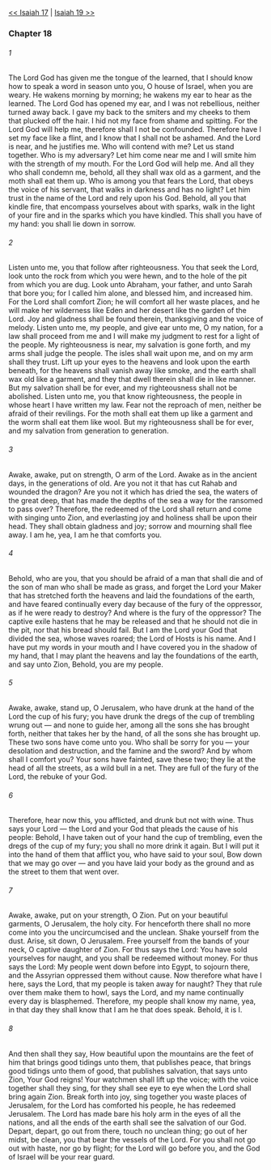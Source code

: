 [<< Isaiah 17](Isaiah%2017)  |  [Isaiah 19 >>](Isaiah%2019)

### Chapter 18
###### 1
The Lord God has given me the tongue of the learned, that I should know how to speak a word in season unto you, O house of Israel, when you are weary. He wakens morning by morning; he wakens my ear to hear as the learned. The Lord God has opened my ear, and I was not rebellious, neither turned away back. I gave my back to the smiters and my cheeks to them that plucked off the hair. I hid not my face from shame and spitting. For the Lord God will help me, therefore shall I not be confounded. Therefore have I set my face like a flint, and I know that I shall not be ashamed. And the Lord is near, and he justifies me. Who will contend with me? Let us stand together. Who is my adversary? Let him come near me and I will smite him with the strength of my mouth. For the Lord God will help me. And all they who shall condemn me, behold, all they shall wax old as a garment, and the moth shall eat them up. Who is among you that fears the Lord, that obeys the voice of his servant, that walks in darkness and has no light? Let him trust in the name of the Lord and rely upon his God. Behold, all you that kindle fire, that encompass yourselves about with sparks, walk in the light of your fire and in the sparks which you have kindled. This shall you have of my hand: you shall lie down in sorrow.

###### 2
Listen unto me, you that follow after righteousness. You that seek the Lord, look unto the rock from which you were hewn, and to the hole of the pit from which you are dug. Look unto Abraham, your father, and unto Sarah that bore you; for I called him alone, and blessed him, and increased him. For the Lord shall comfort Zion; he will comfort all her waste places, and he will make her wilderness like Eden and her desert like the garden of the Lord. Joy and gladness shall be found therein, thanksgiving and the voice of melody. Listen unto me, my people, and give ear unto me, O my nation, for a law shall proceed from me and I will make my judgment to rest for a light of the people. My righteousness is near, my salvation is gone forth, and my arms shall judge the people. The isles shall wait upon me, and on my arm shall they trust. Lift up your eyes to the heavens and look upon the earth beneath, for the heavens shall vanish away like smoke, and the earth shall wax old like a garment, and they that dwell therein shall die in like manner. But my salvation shall be for ever, and my righteousness shall not be abolished. Listen unto me, you that know righteousness, the people in whose heart I have written my law. Fear not the reproach of men, neither be afraid of their revilings. For the moth shall eat them up like a garment and the worm shall eat them like wool. But my righteousness shall be for ever, and my salvation from generation to generation.

###### 3
Awake, awake, put on strength, O arm of the Lord. Awake as in the ancient days, in the generations of old. Are you not it that has cut Rahab and wounded the dragon? Are you not it which has dried the sea, the waters of the great deep, that has made the depths of the sea a way for the ransomed to pass over? Therefore, the redeemed of the Lord shall return and come with singing unto Zion, and everlasting joy and holiness shall be upon their head. They shall obtain gladness and joy; sorrow and mourning shall flee away. I am he, yea, I am he that comforts you.

###### 4
Behold, who are you, that you should be afraid of a man that shall die and of the son of man who shall be made as grass, and forget the Lord your Maker that has stretched forth the heavens and laid the foundations of the earth, and have feared continually every day because of the fury of the oppressor, as if he were ready to destroy? And where is the fury of the oppressor? The captive exile hastens that he may be released and that he should not die in the pit, nor that his bread should fail. But I am the Lord your God that divided the sea, whose waves roared; the Lord of Hosts is his name. And I have put my words in your mouth and I have covered you in the shadow of my hand, that I may plant the heavens and lay the foundations of the earth, and say unto Zion, Behold, you are my people.

###### 5
Awake, awake, stand up, O Jerusalem, who have drunk at the hand of the Lord the cup of his fury; you have drunk the dregs of the cup of trembling wrung out — and none to guide her, among all the sons she has brought forth, neither that takes her by the hand, of all the sons she has brought up. These two sons have come unto you. Who shall be sorry for you — your desolation and destruction, and the famine and the sword? And by whom shall I comfort you? Your sons have fainted, save these two; they lie at the head of all the streets, as a wild bull in a net. They are full of the fury of the Lord, the rebuke of your God.

###### 6
Therefore, hear now this, you afflicted, and drunk but not with wine. Thus says your Lord — the Lord and your God that pleads the cause of his people: Behold, I have taken out of your hand the cup of trembling, even the dregs of the cup of my fury; you shall no more drink it again. But I will put it into the hand of them that afflict you, who have said to your soul, Bow down that we may go over — and you have laid your body as the ground and as the street to them that went over.

###### 7
Awake, awake, put on your strength, O Zion. Put on your beautiful garments, O Jerusalem, the holy city. For henceforth there shall no more come into you the uncircumcised and the unclean. Shake yourself from the dust. Arise, sit down, O Jerusalem. Free yourself from the bands of your neck, O captive daughter of Zion. For thus says the Lord: You have sold yourselves for naught, and you shall be redeemed without money. For thus says the Lord: My people went down before into Egypt, to sojourn there, and the Assyrian oppressed them without cause. Now therefore what have I here, says the Lord, that my people is taken away for naught? They that rule over them make them to howl, says the Lord, and my name continually every day is blasphemed. Therefore, my people shall know my name, yea, in that day they shall know that I am he that does speak. Behold, it is I.

###### 8
And then shall they say, How beautiful upon the mountains are the feet of him that brings good tidings unto them, that publishes peace, that brings good tidings unto them of good, that publishes salvation, that says unto Zion, Your God reigns! Your watchmen shall lift up the voice; with the voice together shall they sing, for they shall see eye to eye when the Lord shall bring again Zion. Break forth into joy, sing together you waste places of Jerusalem, for the Lord has comforted his people, he has redeemed Jerusalem. The Lord has made bare his holy arm in the eyes of all the nations, and all the ends of the earth shall see the salvation of our God. Depart, depart, go out from there, touch no unclean thing; go out of her midst, be clean, you that bear the vessels of the Lord. For you shall not go out with haste, nor go by flight; for the Lord will go before you, and the God of Israel will be your rear guard.